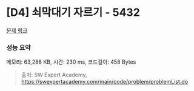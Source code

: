 # [D4] 쇠막대기 자르기 - 5432 

[문제 링크](https://swexpertacademy.com/main/code/problem/problemDetail.do?contestProbId=AWVl47b6DGMDFAXm) 

### 성능 요약

메모리: 63,288 KB, 시간: 230 ms, 코드길이: 458 Bytes



> 출처: SW Expert Academy, https://swexpertacademy.com/main/code/problem/problemList.do